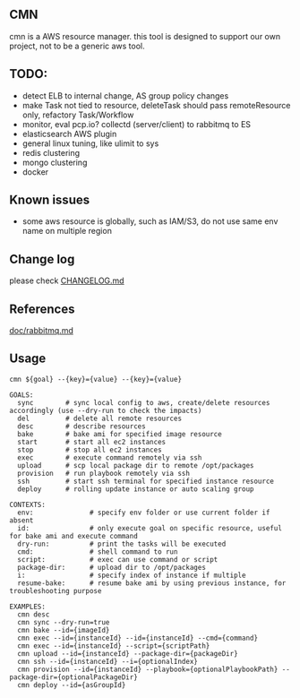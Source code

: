 ## CMN
cmn is a AWS resource manager. this tool is designed to support our own project, not to be a generic aws tool.

## TODO:
* detect ELB to internal change, AS group policy changes
* make Task not tied to resource, deleteTask should pass remoteResource only, refactory Task/Workflow
* monitor, eval pcp.io? collectd (server/client) to rabbitmq to ES
* elasticsearch AWS plugin
* general linux tuning, like ulimit to sys
* redis clustering
* mongo clustering
* docker

## Known issues
* some aws resource is globally, such as IAM/S3, do not use same env name on multiple region

## Change log
please check [CHANGELOG.md](CHANGELOG.md)

## References
[doc/rabbitmq.md](doc/rabbitmq.md)

## Usage
```
cmn ${goal} --{key}={value} --{key}={value}

GOALS:
  sync        # sync local config to aws, create/delete resources accordingly (use --dry-run to check the impacts)
  del         # delete all remote resources
  desc        # describe resources
  bake        # bake ami for specified image resource
  start       # start all ec2 instances
  stop        # stop all ec2 instances
  exec        # execute command remotely via ssh
  upload      # scp local package dir to remote /opt/packages
  provision   # run playbook remotely via ssh
  ssh         # start ssh terminal for specified instance resource
  deploy      # rolling update instance or auto scaling group

CONTEXTS:
  env:              # specify env folder or use current folder if absent
  id:               # only execute goal on specific resource, useful for bake ami and execute command
  dry-run:          # print the tasks will be executed
  cmd:              # shell command to run
  script:           # exec can use command or script
  package-dir:      # upload dir to /opt/packages
  i:                # specify index of instance if multiple
  resume-bake:      # resume bake ami by using previous instance, for troubleshooting purpose

EXAMPLES:
  cmn desc
  cmn sync --dry-run=true
  cmn bake --id={imageId}
  cmn exec --id={instanceId} --id={instanceId} --cmd={command}
  cmn exec --id={instanceId} --script={scriptPath}
  cmn upload --id={instanceId} --package-dir={packageDir}
  cmn ssh --id={instanceId} --i={optionalIndex}
  cmn provision --id={instanceId} --playbook={optionalPlaybookPath} --package-dir={optionalPackageDir}
  cmn deploy --id={asGroupId}
```